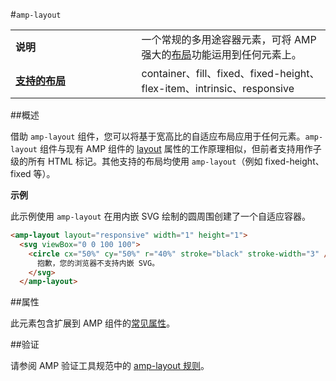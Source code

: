 
<!--- Reformatted by Reftar! for AMP (go/reftar) on 2019-06-13 -->
<!---
       版权所有 2016 The AMP HTML Authors。保留所有权利。

       根据 Apache 许可 2.0 版（以下简称“许可”）授权用户使用；您只有在遵循该许可的情况下才可使用本文件。您可以通过以下网址获得该许可的副本：

       http://www.apache.org/licenses/LICENSE-2.0

       除非适用法律要求或已达成书面协议，否则按照该许可分发的软件均“按原样”分发，不提供任何类型的担保或条件（无论明示或暗示）。有关该许可规定的具体语言管辖权限和限制，请参阅该许可。
  -->

#<a name="amp-layout"></a>`amp-layout`

<table>
  <tr>
    <td width="40%"><strong>说明</strong></td>
    <td>一个常规的多用途容器元素，可将 AMP 强大的<a href="https://www.ampproject.org/docs/guides/responsive/control_layout#the-layout-attribute">布局</a>功能运用到任何元素上。</td>
  </tr>
  <tr>
    <td class="col-fourty"><strong><a href="https://www.ampproject.org/docs/guides/responsive/control_layout.html">支持的布局</a></strong></td>
    <td>container、fill、fixed、fixed-height、flex-item、intrinsic、responsive</td>
  </tr>
</table>

##概述

借助 `amp-layout` 组件，您可以将基于宽高比的自适应布局应用于任何元素。`amp-layout` 组件与现有 AMP 组件的 [layout](https://www.ampproject.org/docs/guides/responsive/control_layout#the-layout-attribute) 属性的工作原理相似，但前者支持用作子级的所有 HTML 标记。其他支持的布局均使用 `amp-layout`（例如 fixed-height、fixed 等）。

**示例**

此示例使用 `amp-layout` 在用内嵌 SVG 绘制的圆周围创建了一个自适应容器。

```html
<amp-layout layout="responsive" width="1" height="1">
  <svg viewBox="0 0 100 100">
    <circle cx="50%" cy="50%" r="40%" stroke="black" stroke-width="3" />
      抱歉，您的浏览器不支持内嵌 SVG。
    </svg>
  </amp-layout>
```

##属性

此元素包含扩展到 AMP 组件的[常见属性](https://www.ampproject.org/docs/reference/common_attributes)。

##验证

请参阅 AMP 验证工具规范中的 [amp-layout 规则](https://github.com/ampproject/amphtml/blob/master/validator/validator-main.protoascii)。

